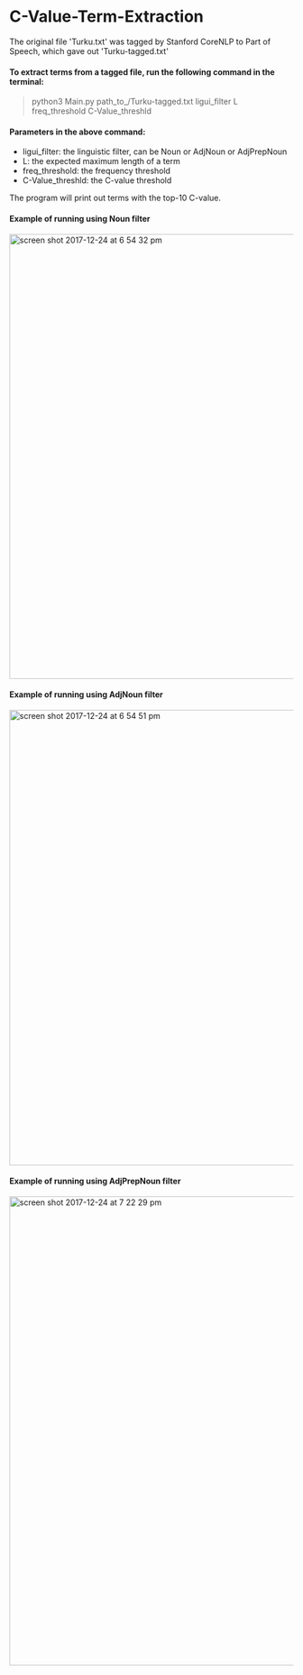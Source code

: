 # C-Value-Term-Extraction

The original file 'Turku.txt' was tagged by Stanford CoreNLP to Part of Speech, which gave out 'Turku-tagged.txt'

#### To extract terms from a tagged file, run the following command in the terminal:
>python3 Main.py path_to_/Turku-tagged.txt ligui_filter L freq_threshold C-Value_threshld

#### Parameters in the above command:
- ligui_filter: the linguistic filter, can be Noun or AdjNoun or AdjPrepNoun
- L: the expected maximum length of a term
- freq_threshold: the frequency threshold 
- C-Value_threshld: the C-value threshold

The program will print out terms with the top-10 C-value.

#### Example of running using Noun filter
<img width="789" alt="screen shot 2017-12-24 at 6 54 32 pm" src="https://user-images.githubusercontent.com/18735754/34328005-148f3c08-e8dc-11e7-99df-9b2d7167da9c.png">

#### Example of running using AdjNoun filter
<img width="808" alt="screen shot 2017-12-24 at 6 54 51 pm" src="https://user-images.githubusercontent.com/18735754/34328125-b5880426-e8de-11e7-9650-a994dc978fc1.png">

#### Example of running using AdjPrepNoun filter
<img width="832" alt="screen shot 2017-12-24 at 7 22 29 pm" src="https://user-images.githubusercontent.com/18735754/34328165-d57e5b30-e8df-11e7-9cc5-26b0dd0dc8aa.png">

